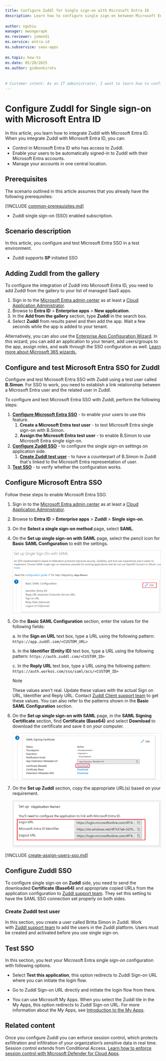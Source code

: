 ```yaml
---
title: Configure Zuddl for Single sign-on with Microsoft Entra ID
description: Learn how to configure single sign-on between Microsoft Entra ID and Zuddl.

author: nguhiu
manager: mwongerapk
ms.reviewer: jomondi
ms.service: entra-id
ms.subservice: saas-apps

ms.topic: how-to
ms.date: 05/20/2025
ms.author: gideonkiratu


# Customer intent: As an IT administrator, I want to learn how to configure single sign-on between Microsoft Entra ID and Zuddl so that I can control who has access to Zuddl, enable automatic sign-in with Microsoft Entra accounts, and manage my accounts in one central location.
---
```


# Configure Zuddl for Single sign-on with Microsoft Entra ID

In this article,  you learn how to integrate Zuddl with Microsoft Entra ID. When you integrate Zuddl with Microsoft Entra ID, you can:

* Control in Microsoft Entra ID who has access to Zuddl.
* Enable your users to be automatically signed-in to Zuddl with their Microsoft Entra accounts.
* Manage your accounts in one central location.

## Prerequisites
The scenario outlined in this article assumes that you already have the following prerequisites:

[!INCLUDE [common-prerequisites.md](~/identity/saas-apps/includes/common-prerequisites.md)]
* Zuddl single sign-on (SSO) enabled subscription.

## Scenario description

In this article,  you configure and test Microsoft Entra SSO in a test environment.

* Zuddl supports **SP** initiated SSO

## Adding Zuddl from the gallery

To configure the integration of Zuddl into Microsoft Entra ID, you need to add Zuddl from the gallery to your list of managed SaaS apps.

1. Sign in to the [Microsoft Entra admin center](https://entra.microsoft.com) as at least a [Cloud Application Administrator](~/identity/role-based-access-control/permissions-reference.md#cloud-application-administrator).
1. Browse to **Entra ID** > **Enterprise apps** > **New application**.
1. In the **Add from the gallery** section, type **Zuddl** in the search box.
1. Select **Zuddl** from results panel and then add the app. Wait a few seconds while the app is added to your tenant.

 Alternatively, you can also use the [Enterprise App Configuration Wizard](https://portal.office.com/AdminPortal/home?Q=Docs#/azureadappintegration). In this wizard, you can add an application to your tenant, add users/groups to the app, assign roles, and walk through the SSO configuration as well. [Learn more about Microsoft 365 wizards.](/microsoft-365/admin/misc/azure-ad-setup-guides)


<a name='configure-and-test-azure-ad-sso-for-zuddl'></a>

## Configure and test Microsoft Entra SSO for Zuddl

Configure and test Microsoft Entra SSO with Zuddl using a test user called **B.Simon**. For SSO to work, you need to establish a link relationship between a Microsoft Entra user and the related user in Zuddl.

To configure and test Microsoft Entra SSO with Zuddl, perform the following steps:

1. **[Configure Microsoft Entra SSO](#configure-azure-ad-sso)** - to enable your users to use this feature.
    1. **Create a Microsoft Entra test user** - to test Microsoft Entra single sign-on with B.Simon.
    1. **Assign the Microsoft Entra test user** - to enable B.Simon to use Microsoft Entra single sign-on.
1. **[Configure Zuddl SSO](#configure-zuddl-sso)** - to configure the single sign-on settings on application side.
    1. **[Create Zuddl test user](#create-zuddl-test-user)** - to have a counterpart of B.Simon in Zuddl that's linked to the Microsoft Entra representation of user.
1. **[Test SSO](#test-sso)** - to verify whether the configuration works.

<a name='configure-azure-ad-sso'></a>

## Configure Microsoft Entra SSO

Follow these steps to enable Microsoft Entra SSO.

1. Sign in to the [Microsoft Entra admin center](https://entra.microsoft.com) as at least a [Cloud Application Administrator](~/identity/role-based-access-control/permissions-reference.md#cloud-application-administrator).
1. Browse to **Entra ID** > **Enterprise apps** > **Zuddl** > **Single sign-on**.
1. On the **Select a single sign-on method** page, select **SAML**.
1. On the **Set up single sign-on with SAML** page, select the pencil icon for **Basic SAML Configuration** to edit the settings.

   ![Edit Basic SAML Configuration](common/edit-urls.png)

1. On the **Basic SAML Configuration** section, enter the values for the following fields:

	a. In the **Sign on URL** text box, type a URL using the following pattern:
    `https://app.zuddl.com/<CUSTOM_URL>`

    b. In the **Identifier (Entity ID)** text box, type a URL using the following pattern:
    `https://auth.zuddl.com/<CUSTOM_ID>`

    c. In the **Reply URL** text box, type a URL using the following pattern:
    `https://auth.workos.com/sso/saml/acs/<CUSTOM_ID>`

	> [!NOTE]
	> These values aren't real. Update these values with the actual Sign on URL, Identifier and Reply URL. Contact [Zuddl Client support team](mailto:support@zuddl.com) to get these values. You can also refer to the patterns shown in the **Basic SAML Configuration** section.

1. On the **Set up single sign-on with SAML** page, in the **SAML Signing Certificate** section,  find **Certificate (Base64)** and select **Download** to download the certificate and save it on your computer.

	![The Certificate download link](common/certificatebase64.png)

1. On the **Set up Zuddl** section, copy the appropriate URL(s) based on your requirement.

	![Copy configuration URLs](common/copy-configuration-urls.png)
<a name='create-an-azure-ad-test-user'></a>

[!INCLUDE [create-assign-users-sso.md](~/identity/saas-apps/includes/create-assign-users-sso.md)]

## Configure Zuddl SSO

To configure single sign-on on **Zuddl** side, you need to send the downloaded **Certificate (Base64)** and appropriate copied URLs from the application configuration to [Zuddl support team](mailto:support@zuddl.com). They set this setting to have the SAML SSO connection set properly on both sides.

### Create Zuddl test user

In this section, you create a user called Britta Simon in Zuddl. Work with [Zuddl support team](mailto:support@zuddl.com) to add the users in the Zuddl platform. Users must be created and activated before you use single sign-on.

## Test SSO 

In this section, you test your Microsoft Entra single sign-on configuration with following options. 

* Select **Test this application**, this option redirects to Zuddl Sign-on URL where you can initiate the login flow. 

* Go to Zuddl Sign-on URL directly and initiate the login flow from there.

* You can use Microsoft My Apps. When you select the Zuddl tile in the My Apps, this option redirects to Zuddl Sign-on URL. For more information about the My Apps, see [Introduction to the My Apps](https://support.microsoft.com/account-billing/sign-in-and-start-apps-from-the-my-apps-portal-2f3b1bae-0e5a-4a86-a33e-876fbd2a4510).


## Related content

Once you configure Zuddl you can enforce session control, which protects exfiltration and infiltration of your organization’s sensitive data in real time. Session control extends from Conditional Access. [Learn how to enforce session control with Microsoft Defender for Cloud Apps](/cloud-app-security/proxy-deployment-any-app).
